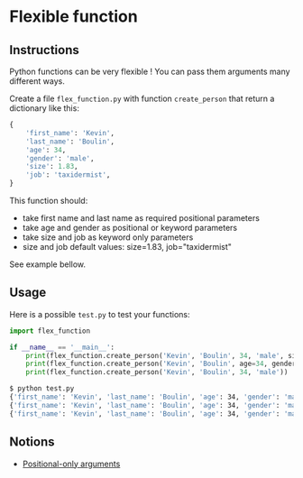 # Flexible function

## Instructions

Python functions can be very flexible ! You can pass them arguments many different ways.

Create a file `flex_function.py` with function `create_person` that return a dictionary like this:

```python
{
    'first_name': 'Kevin',
    'last_name': 'Boulin',
    'age': 34,
    'gender': 'male',
    'size': 1.83,
    'job': 'taxidermist',
}
```

This function should:

* take first name and last name as required positional parameters
* take age and gender as positional or keyword parameters
* take size and job as keyword only parameters
* size and job default values: size=1.83, job="taxidermist"

See example bellow.

## Usage

Here is a possible `test.py` to test your functions:

```python
import flex_function

if __name__ == '__main__':
    print(flex_function.create_person('Kevin', 'Boulin', 34, 'male', size=1.83, job='taxidermist'))
    print(flex_function.create_person('Kevin', 'Boulin', age=34, gender='male', size=1.83, job='taxidermist'))
    print(flex_function.create_person('Kevin', 'Boulin', 34, 'male'))
```

```bash
$ python test.py
{'first_name': 'Kevin', 'last_name': 'Boulin', 'age': 34, 'gender': 'male', 'size': 1.83, 'job': 'taxidermist'}
{'first_name': 'Kevin', 'last_name': 'Boulin', 'age': 34, 'gender': 'male', 'size': 1.83, 'job': 'taxidermist'}
{'first_name': 'Kevin', 'last_name': 'Boulin', 'age': 34, 'gender': 'male', 'size': 1.83, 'job': 'taxidermist'}
```

## Notions

* [Positional-only arguments](https://realpython.com/lessons/positional-only-arguments/)
